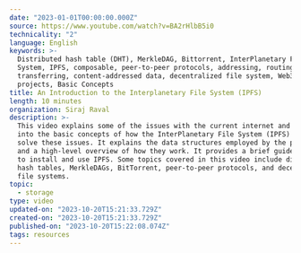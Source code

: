 ```yaml
---
date: "2023-01-01T00:00:00.000Z"
source: https://www.youtube.com/watch?v=BA2rHlbB5i0
technicality: "2"
language: English
keywords: >-
  Distributed hash table (DHT), MerkleDAG, Bittorrent, InterPlanetary File
  System, IPFS, composable, peer-to-peer protocols, addressing, routing,
  transferring, content-addressed data, decentralized file system, Web3
  projects, Basic Concepts
title: An Introduction to the Interplanetary File System (IPFS)
length: 10 minutes
organization: Siraj Raval
description: >-
  This video explains some of the issues with the current internet and dives
  into the basic concepts of how the InterPlanetary File System (IPFS) aims to
  solve these issues. It explains the data structures employed by the protocol
  and a high-level overview of how they work. It provides a brief guide on how
  to install and use IPFS. Some topics covered in this video include distributed
  hash tables, MerkleDAGs, BitTorrent, peer-to-peer protocols, and decentralized
  file systems.
topic:
  - storage
type: video
updated-on: "2023-10-20T15:21:33.729Z"
created-on: "2023-10-20T15:21:33.729Z"
published-on: "2023-10-20T15:22:08.074Z"
tags: resources
---
```

